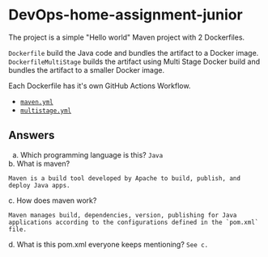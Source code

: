 # DevOps-home-assignment-junior

The project is a simple "Hello world" Maven project with 2 Dockerfiles.

`Dockerfile` build the Java code and bundles the artifact to a Docker image.  
`DockerfileMultiStage` builds the artifact using Multi Stage Docker build and bundles the artifact to a smaller Docker image.  

Each Dockerfile has it's own GitHub Actions Workflow. 
- [`maven.yml`](.github/workflows/maven.yml)  
- [`multistage.yml`](.github/workflows/multistage.yml)  

## Answers
 
a. Which programming language is this? `Java`  
b. What is maven?  
```
Maven is a build tool developed by Apache to build, publish, and deploy Java apps.
```
c. How does maven work? 
```
Maven manages build, dependencies, version, publishing for Java applications according to the configurations defined in the `pom.xml` file.
```
d. What is this pom.xml everyone keeps mentioning? `See c.`


